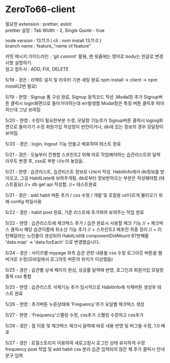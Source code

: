 # ZeroTo66-client

필요한 extension : prettier, eslint  
prettier 설정 : Tab Width - 2, Single Quote - true

node version : 13.11.0 ( cli : nvm install 13.11.0 )  
branch name : feature\_"name of feature"

커밋 메시지 가이드라인 : 'git commit' 활용, 맨 윗줄에는 영어로 body는 한글로 변경사항 설명하기.  
참고 접두사 : ADD, FIX, DELETE

5/19 - 경은 : 리액트 설치 및 라우터 기본 세팅 완료
npm install -> client -> npm install(2번 필요)

5/19 - 현영 : Signup 폼 구성 완료, Signup 동작코드 작성 ,Modal창 추가
Signup버튼 클릭시 login화면으로 돌아가야하는데 err발생함
Modal창은 특정 버튼 클릭후 떠야하는데 그냥 보여짐

5/20 - 현영 : 수정이 필요한부분 수정, 모달창 기능추가
Signup버튼 클릭시 loging화면으로 돌아가기 수정
회원가입 작성창이 빈칸이거나, db에 있는 정보의 경우 모달창이 보여짐.

5/20 - 경은 : login, logout 기능 만들고 배포하여 테스트 완료

5/21 - 경은 : 오늘부터 진행할 스프린트2 위해 따로 작업해야하는 습관리스트와 달력 라우트 변경 후,
css로 부분 나누어 놓았음.

5/21 - 현영 : 습관리스트, 습관리스트 정보로 나눠서 작성.
HabitInfo에서 db정보를 받아오고, 그걸 HabitListe에 보여주게됨.
db로부터 정보받아오는 부분은 작성해야함.(테스트필요)
//+ db get api 작성함.
//+ 테스트완료

5/21 - 경은 : add habit 버튼 추가 / css 수정 / 개발 및 로컬용 url다르게 불러오기 위해 config 파일사용

5/22 - 경은 : habit post 완료, 기존 리스트에 추가하여 보여주는 작업 완료

5/22 - 현영 : 습관리스트에 체크박스 추가 /
습관 완료시 사용할 체크 기능
// + 체크박스 클릭시 해당 습관이름에 취소선 기능 추가
// + 스프린트2 배포전 최종 정리
// + 리턴해달라는 노란줄이 생성되어 HabitList에 componentDidMount 87번째줄 'data.map' -> 'data.forEach' 으로 변경했습니다.

5/24 - 경은 : 사이즈별 mypage 좌측 습관 관련 내용들 css 수정
로그아웃 버튼을 햄버거로 수정(모바일에서 로그아웃 버튼의 위치가 이상했음)

5/25 - 경은 : 습관별 상세 페이지 완성, 성공률 달력에 반영,
로그인과 회원가입 모달창 중복 css 통합

5/25 - 현영 : 습관리스트 삭제기능 추가
임시적으로 HabitInfo에 삭제버튼 생성후 테스트 완료

5/26 - 현영 : 추가버튼 누른상태에 'Freguency'추가
요일별 체크박스 생성

5/27 - 현영 : 'Frequency'스펠링 수정, css추가
스펠링 수정하고 css추가

5/26 - 경은 : 월 이동 및 체크박스 체크시 달력에 바로 내용 반영 및 버그들 수정, 1.0 배포

5/27 - 경은 : 로컬스토리지 이용하여 새로고침시 로그인 상태 유지하게 수정
frequency post 작업 및 add habit css 분리
습관 입력되지 않은 채 추가 클릭시 안내 문구 입력
